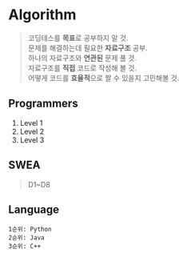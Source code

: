 # Algorithm
> 코딩테스를 **목표**로 공부하지 말 것.   
> 문제를 해결하는데 필요한 **자료구조** 공부.  
> 하나의 자료구조와 **연관된** 문제 풀 것.   
> 자료구조를 **직접** 코드로 작성해 볼 것.   
> 어떻게 코드를 **효율적**으로 짤 수 있을지 고민해볼 것.  

## Programmers
  1. Level 1
  2. Level 2
  3. Level 3
  
## SWEA
> D1~D8

## Language
```
1순위: Python
2순위: Java
3순위: C++
```
